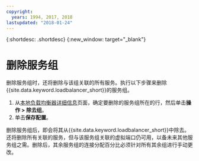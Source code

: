 ```yaml
---
copyright:
  years: 1994, 2017, 2018
lastupdated: "2018-01-24"
---
```


{:shortdesc: .shortdesc}
{:new_window: target="_blank"}

# 删除服务组

删除服务组时，还将删除与该组关联的所有服务。执行以下步骤来删除{{site.data.keyword.loadbalancer_short}}的服务组。

1. 从[本地负载均衡器详细信息](view-all-load-balancers.html)页面，确定要删除的服务组所在的行，然后单击**操作 > 除去组**。
2. 单击**保存配置**。

删除服务组后，即会将其从{{site.data.keyword.loadbalancer_short}}中除去。还将删除所有关联的服务，但与该服务组关联的虚拟端口仍可用，以备未来其他服务组之需。删除后，其余服务组的连接分配百分比必须针对所有其余组进行手动更改。
